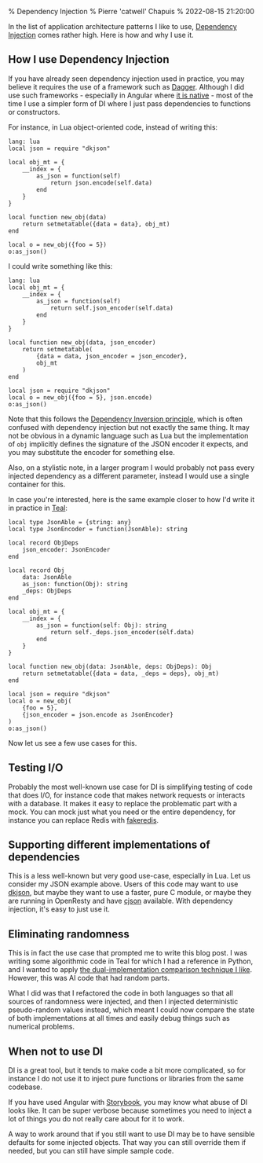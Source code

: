 % Dependency Injection
% Pierre 'catwell' Chapuis
% 2022-08-15 21:20:00

<!--@
  description = "I use dependency injection for non-deterministic code."
-->

In the list of application architecture patterns I like to use, [Dependency Injection](https://en.wikipedia.org/wiki/Dependency_injection) comes rather high. Here is how and why I use it.

## How I use Dependency Injection

If you have already seen dependency injection used in practice, you may believe it requires the use of a framework such as [Dagger](https://dagger.dev). Although I did use such frameworks - especially in Angular where [it is native](https://angular.io/guide/dependency-injection) - most of the time I use a simpler form of DI where I just pass dependencies to functions or constructors.

For instance, in Lua object-oriented code, instead of writing this:

    lang: lua
    local json = require "dkjson"

    local obj_mt = {
        __index = {
            as_json = function(self)
                return json.encode(self.data)
            end
        }
    }

    local function new_obj(data)
        return setmetatable({data = data}, obj_mt)
    end

    local o = new_obj({foo = 5})
    o:as_json()

I could write something like this:

    lang: lua
    local obj_mt = {
        __index = {
            as_json = function(self)
                return self.json_encoder(self.data)
            end
        }
    }

    local function new_obj(data, json_encoder)
        return setmetatable(
            {data = data, json_encoder = json_encoder},
            obj_mt
        )
    end

    local json = require "dkjson"
    local o = new_obj({foo = 5}, json.encode)
    o:as_json()

Note that this follows the [Dependency Inversion principle](https://en.wikipedia.org/wiki/Dependency_inversion_principle), which is often confused with dependency injection but not exactly the same thing. It may not be obvious in a dynamic language such as Lua but the implementation of `obj` implicitly defines the signature of the JSON encoder it expects, and you may substitute the encoder for something else.

Also, on a stylistic note, in a larger program I would probably not pass every injected dependency as a different parameter, instead I would use a single container for this.

In case you're interested, here is the same example closer to how I'd write it in practice in [Teal](https://github.com/teal-language/tl):

    local type JsonAble = {string: any}
    local type JsonEncoder = function(JsonAble): string

    local record ObjDeps
        json_encoder: JsonEncoder
    end

    local record Obj
        data: JsonAble
        as_json: function(Obj): string
        _deps: ObjDeps
    end

    local obj_mt = {
        __index = {
            as_json = function(self: Obj): string
                return self._deps.json_encoder(self.data)
            end
        }
    }

    local function new_obj(data: JsonAble, deps: ObjDeps): Obj
        return setmetatable({data = data, _deps = deps}, obj_mt)
    end

    local json = require "dkjson"
    local o = new_obj(
        {foo = 5},
        {json_encoder = json.encode as JsonEncoder}
    )
    o:as_json()


Now let us see a few use cases for this.

## Testing I/O

Probably the most well-known use case for DI is simplifying testing of code that does I/O, for instance code that makes network requests or interacts with a database. It makes it easy to replace the problematic part with a mock. You can mock just what you need or the entire dependency, for instance you can replace Redis with [fakeredis](https://luarocks.org/modules/catwell/fakeredis).

## Supporting different implementations of dependencies

This is a less well-known but very good use-case, especially in Lua. Let us consider my JSON example above. Users of this code may want to use [dkjson](https://luarocks.org/modules/dhkolf/dkjson), but maybe they want to use a faster, pure C module, or maybe they are running in OpenResty and have [cjson](https://openresty.org/en/lua-cjson-library.html) available. With dependency injection, it's easy to just use it.

## Eliminating randomness

This is in fact the use case that prompted me to write this blog post. I was writing some algorithmic code in Teal for which I had a reference in Python, and I wanted to apply [the dual-implementation comparison technique I like](https://blog.separateconcerns.com/2013-06-20-three-years-proprietary-projects.html#seed). However, this was AI code that had random parts.

What I did was that I refactored the code in both languages so that all sources of randomness were injected, and then I injected deterministic pseudo-random values instead, which meant I could now compare the state of both implementations at all times and easily debug things such as numerical problems.

## When not to use DI

DI is a great tool, but it tends to make code a bit more complicated, so for instance I do not use it to inject pure functions or libraries from the same codebase.

If you have used Angular with [Storybook](https://storybook.js.org), you may know what abuse of DI looks like. It can be super verbose because sometimes you need to inject a lot of things you do not really care about for it to work.

A way to work around that if you still want to use DI may be to have sensible defaults for some injected objects. That way you can still override them if needed, but you can still have simple sample code.

